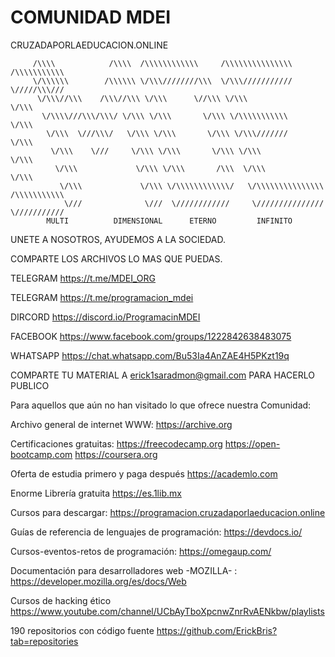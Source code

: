 # COMUNIDAD MDEI
CRUZADAPORLAEDUCACION.ONLINE

         /\\\\            /\\\\  /\\\\\\\\\\\\     /\\\\\\\\\\\\\\\  /\\\\\\\\\\\
         \/\\\\\\        /\\\\\\ \/\\\////////\\\  \/\\\///////////  \/////\\\///
          \/\\\//\\\    /\\\//\\\ \/\\\      \//\\\ \/\\\                 \/\\\
           \/\\\\///\\\/\\\/ \/\\\ \/\\\       \/\\\ \/\\\\\\\\\\\         \/\\\
            \/\\\  \///\\\/   \/\\\ \/\\\       \/\\\ \/\\\///////          \/\\\
             \/\\\    \///     \/\\\ \/\\\       \/\\\ \/\\\                 \/\\\
              \/\\\             \/\\\ \/\\\       /\\\  \/\\\                 \/\\\
               \/\\\             \/\\\ \/\\\\\\\\\\\\/   \/\\\\\\\\\\\\\\\  /\\\\\\\\\\\
                \///              \///  \////////////     \///////////////  \///////////
			MULTI		   DIMENSIONAL 		ETERNO 	       INFINITO

UNETE A NOSOTROS, AYUDEMOS A LA SOCIEDAD.

COMPARTE LOS ARCHIVOS LO MAS QUE PUEDAS.

TELEGRAM https://t.me/MDEI_ORG

TELEGRAM https://t.me/programacion_mdei

DIRCORD https://discord.io/ProgramacinMDEI

FACEBOOK https://www.facebook.com/groups/1222842638483075

WHATSAPP https://chat.whatsapp.com/Bu53Ia4AnZAE4H5PKzt19q

COMPARTE TU MATERIAL A erick1saradmon@gmail.com PARA HACERLO PUBLICO

Para aquellos que aún no han visitado lo que ofrece nuestra Comunidad:

Archivo general de internet WWW:
https://archive.org

Certificaciones gratuitas: 
https://freecodecamp.org
https://open-bootcamp.com
https://coursera.org

Oferta de estudia primero y paga después
https://academlo.com

Enorme Librería gratuita
https://es.1lib.mx

Cursos para descargar: 
https://programacion.cruzadaporlaeducacion.online

Guías de referencia de lenguajes de programación:
https://devdocs.io/

Cursos-eventos-retos de programación: 
https://omegaup.com/

Documentación para desarrolladores web -MOZILLA- : 
https://developer.mozilla.org/es/docs/Web

Cursos de hacking ético
https://www.youtube.com/channel/UCbAyTboXpcnwZnrRvAENkbw/playlists

190 repositorios con código fuente
https://github.com/ErickBris?tab=repositories
